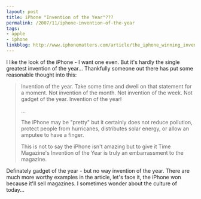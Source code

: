 ```yaml
---
layout: post
title: iPhone "Invention of the Year"???
permalink: /2007/11/iphone-invention-of-the-year
tags:
- apple
- iphone
linkblog: http://www.iphonematters.com/article/the_iphone_winning_invention_of_the_year_is_an_embarrassment_382
---
```


I like the look of the iPhone - I want one even. But it's hardly the single greatest invention of the
year... Thankfully someone out there has put some reasonable thought into this:

> Invention of the year. Take some time and dwell on that statement for a moment. Not invention of the month.
> Not invention of the week. Not gadget of the year. Invention of the year!
>
> ...
>
> The iPhone may be "pretty" but it certainly does not reduce pollution, protect people from hurricanes,
> distributes solar energy, or allow an amputee to have a finger.
>
> This is not to say the iPhone isn't amazing but to give it Time Magazine's Invention of the Year is truly
> an embarrassment to the magazine.

Definately gadget of the year - but no way invention of the year. There are much more worthy examples in
the article, let's face it, the iPhone won because it'll sell magazines. I sometimes wonder about the
culture of today...
